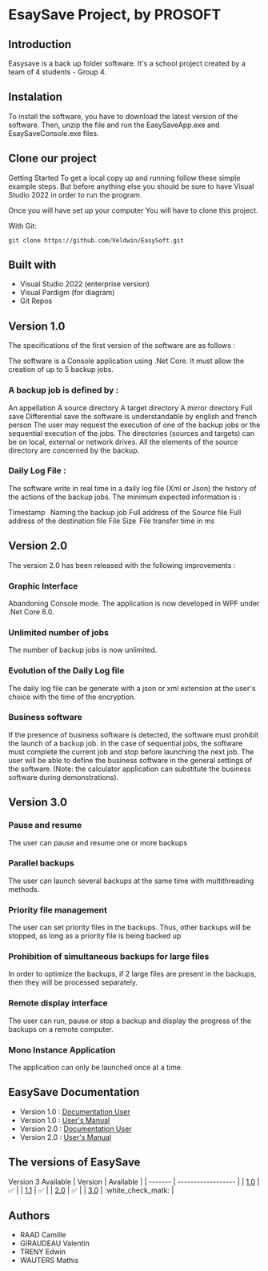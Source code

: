 # EsaySave Project, by PROSOFT

## Introduction

Easysave is a back up folder software. It's a school project created by a team of 4 students - Group 4.

## Instalation

To install the software, you have to download the latest version of the software. Then, unzip the file and run the EasySaveApp.exe and EsaySaveConsole.exe files.

## Clone our project

Getting Started To get a local copy up and running follow these simple example steps. But before anything else you should be sure to have Visual Studio 2022 in order to run the program.

Once you will have set up your computer You will have to clone this project.

With Git:

`git clone https://github.com/Veldwin/EasySoft.git`

## Built with

* Visual Studio 2022 (enterprise version)
* Visual Pardigm (for diagram)
* Git Repos

## Version 1.0

The specifications of the first version of the software are as follows : 

The software is a Console application using .Net Core. It must allow the creation of up to 5 backup jobs.

### A backup job is defined by :

An appellation
A source directory
A target directory
A mirror directory
Full save
Differential save
the software is understandable by english and french person
The user may request the execution of one of the backup jobs or the sequential execution of the jobs. The directories (sources and targets) can be on local, external or network drives. All the elements of the source directory are concerned by the backup.

### Daily Log File :

The software write in real time in a daily log file (Xml or Json) the history of the actions of the backup jobs. The minimum expected information is :

Timestamp  
Naming the backup job
Full address of the Source file
Full address of the destination file
File Size 
File transfer time in ms    

## Version 2.0

The version 2.0 has been released with the following improvements : 

### Graphic Interface

Abandoning Console mode. The application is now developed in WPF under .Net Core 6.0.

### Unlimited number of jobs

The number of backup jobs is now unlimited. 

### Evolution of the Daily Log file

The daily log file can be generate with a json or xml extension at the user's choice with the time of the encryption.

### Business software

If the presence of business software is detected, the software must prohibit the launch of a backup job. In the case of sequential jobs, the software must complete the current job and stop before launching the next job. The user will be able to define the business software in the general settings of the software. (Note: the calculator application can substitute the business software during demonstrations). 

## Version 3.0

### Pause and resume

The user can pause and resume one or more backups

### Parallel backups

The user can launch several backups at the same time with multithreading methods.

### Priority file management

The user can set priority files in the backups. Thus, other backups will be stopped, as long as a priority file is being backed up

### Prohibition of simultaneous backups for large files 

In order to optimize the backups, if 2 large files are present in the backups, then they will be processed separately.

### Remote display interface

The user can run, pause or stop a backup and display the progress of the backups on a remote computer.

### Mono Instance Application

The application can only be launched once at a time.

## EasySave Documentation

* Version 1.0 : [Documentation User](V1/UserDocumentation.md)
* Version 1.0 : [User's Manual](V1/Readme.md)
* Version 2.0 : [Documentation User](V2/EasySave%20V2.0/UserDocumentation.md)
* Version 2.0 : [User's Manual](V2/EasySave%20V2.0/UsersManual.md)

## The versions of EasySave

Version	3 Available
| Version | Available          |
| ------- | ------------------ |
|   [1.0](V1/)   | :white_check_mark: |
|   [1.1](https://github.com/Veldwin/EasySoft/tree/V1_1/V1)   | :white_check_mark: |
|   [2.0](V2/EasySave%20V2.0)   | :white_check_mark: |
|   [3.0](V3/EasySave%20V3.0)   | :white_check_matk: |

## Authors

* RAAD Camille
* GIRAUDEAU Valentin
* TRENY Edwin
* WAUTERS Mathis
